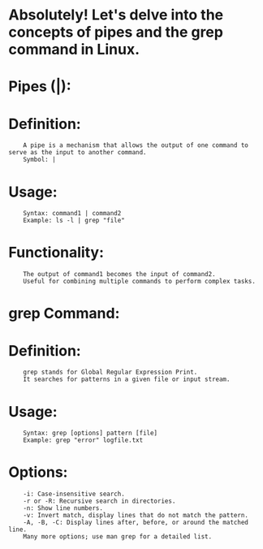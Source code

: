 # Absolutely! Let's delve into the concepts of pipes and the grep command in Linux.
# Pipes (|):

  #  Definition:
        A pipe is a mechanism that allows the output of one command to serve as the input to another command.
        Symbol: |

  #  Usage:
        Syntax: command1 | command2
        Example: ls -l | grep "file"

  #  Functionality:
        The output of command1 becomes the input of command2.
        Useful for combining multiple commands to perform complex tasks.

# grep Command:

  #  Definition:
        grep stands for Global Regular Expression Print.
        It searches for patterns in a given file or input stream.

  #  Usage:
        Syntax: grep [options] pattern [file]
        Example: grep "error" logfile.txt

 #   Options:
        -i: Case-insensitive search.
        -r or -R: Recursive search in directories.
        -n: Show line numbers.
        -v: Invert match, display lines that do not match the pattern.
        -A, -B, -C: Display lines after, before, or around the matched line.
        Many more options; use man grep for a detailed list.
